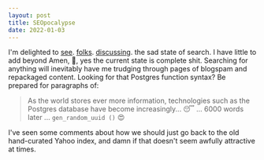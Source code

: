 ```yaml
---
layout: post
title: SEOpocalypse
date: 2022-01-03
---
```


I'm delighted to [see](https://twitter.com/mwseibel/status/1477701120319361026). [folks](https://twitter.com/paulg/status/1477760548787920901). [discussing](https://news.ycombinator.com/item?id=29772136). the sad state of search. I have little to add beyond Amen, 💯, yes the current state is complete shit. Searching for anything will inevitably have me trudging through pages of blogspam and repackaged content. Looking for that Postgres function syntax? Be prepared for paragraphs of:

> As the world stores ever more information, technologies such as the Postgres database have become increasingly... 😴 ... 6000 words later ... `gen_random_uuid ()` 😍



I've seen some comments about how we should just go back to the old hand-curated Yahoo index, and damn if that doesn't seem awfully attractive at times.

